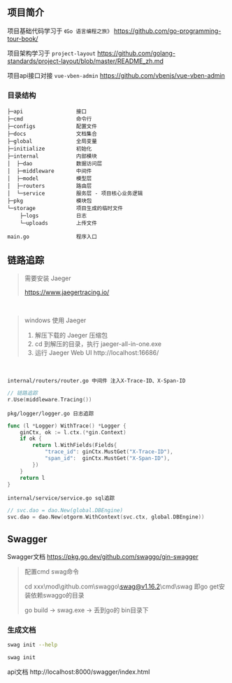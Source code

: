 ## 项目简介
项目基础代码学习于 `《Go 语言编程之旅》` https://github.com/go-programming-tour-book/

项目架构学习于 `project-layout` https://github.com/golang-standards/project-layout/blob/master/README_zh.md

项目api接口对接 `vue-vben-admin` https://github.com/vbenjs/vue-vben-admin

### 目录结构
```
├─api                 接口
├─cmd                 命令行
├─configs             配置文件
├─docs                文档集合
├─global              全局变量
├─initialize          初始化
├─internal            内部模块
│  ├─dao              数据访问层
│  ├─middleware       中间件
│  ├─model            模型层
│  ├─routers          路由层
│  └─service          服务层 - 项目核心业务逻辑
├─pkg                 模块包
└─storage             项目生成的临时文件
    ├─logs            日志
    └─uploads         上传文件

main.go               程序入口				
```

## 链路追踪

> 需要安装 Jaeger
>
> https://www.jaegertracing.io/

<br>

> windows 使用 Jaeger
>
>1. 解压下载的 Jaeger 压缩包
>2. cd 到解压的目录，执行 jaeger-all-in-one.exe
>3. 运行 Jaeger Web UI http://localhost:16686/

<br>

`internal/routers/router.go 中间件 注入X-Trace-ID、X-Span-ID`
```go
// 链路追踪
r.Use(middleware.Tracing())
```

`pkg/logger/logger.go 日志追踪`
```go
func (l *Logger) WithTrace() *Logger {
	ginCtx, ok := l.ctx.(*gin.Context)
	if ok {
		return l.WithFields(Fields{
			"trace_id": ginCtx.MustGet("X-Trace-ID"),
			"span_id":  ginCtx.MustGet("X-Span-ID"),
		})
	}
	return l
}
```

`internal/service/service.go sql追踪`
```go
// svc.dao = dao.New(global.DBEngine)
svc.dao = dao.New(otgorm.WithContext(svc.ctx, global.DBEngine))
```

## Swagger
Swagger文档 https://pkg.go.dev/github.com/swaggo/gin-swagger

> 配置cmd swag命令
>
> cd xxx\mod\github.com\swaggo\swag@v1.16.2\cmd\swag 即go get安装依赖swaggo的目录
>
> go build -> swag.exe -> 丢到go的 bin目录下

### 生成文档
```bash
swag init --help

swag init
```
api文档 http://localhost:8000/swagger/index.html
